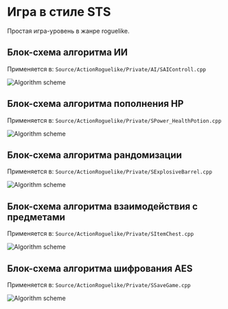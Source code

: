 # Игра в стиле STS

Простая игра-уровень в жанре roguelike.

## Блок-схема алгоритма ИИ

Применяется в: `Source/ActionRoguelike/Private/AI/SAIControll.cpp`

![Algorithm scheme](schemes/1.png)

## Блок-схема алгоритма пополнения HP

Применяется в: `Source/ActionRoguelike/Private/SPower_HealthPotion.cpp`

![Algorithm scheme](schemes/2.png)

## Блок-схема алгоритма рандомизации

Применяется в: `Source/ActionRoguelike/Private/SExplosiveBarrel.cpp`

![Algorithm scheme](schemes/3.png)

## Блок-схема алгоритма взаимодействия с предметами

Применяется в: `Source/ActionRoguelike/Private/SItemChest.cpp`

![Algorithm scheme](schemes/4.png)

## Блок-схема алгоритма шифрования AES

Применяется в: `Source/ActionRoguelike/Private/SSaveGame.cpp`

![Algorithm scheme](schemes/5.png)

